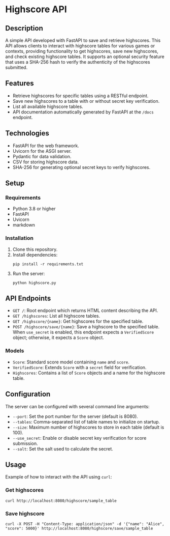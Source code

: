 # Highscore API

## Description
A simple API developed with FastAPI to save and retrieve highscores. This API allows clients to interact with highscore tables for various games or contexts, providing functionality to get highscores, save new highscores, and check existing highscore tables. It supports an optional security feature that uses a SHA-256 hash to verify the authenticity of the highscores submitted.

## Features
- Retrieve highscores for specific tables using a RESTful endpoint.
- Save new highscores to a table with or without secret key verification.
- List all available highscore tables.
- API documentation automatically generated by FastAPI at the `/docs` endpoint.

## Technologies
- FastAPI for the web framework.
- Uvicorn for the ASGI server.
- Pydantic for data validation.
- CSV for storing highscore data.
- SHA-256 for generating optional secret keys to verify highscores.

## Setup
### Requirements
- Python 3.8 or higher
- FastAPI
- Uvicorn
- markdown

### Installation
1. Clone this repository.
2. Install dependencies:
   ```
   pip install -r requirements.txt
   ```
3. Run the server:
   ```
   python highscore.py
   ```

## API Endpoints
- `GET /`: Root endpoint which returns HTML content describing the API.
- `GET /highscores`: List all highscore tables.
- `GET /highscore/{name}`: Get highscores for the specified table.
- `POST /highscore/save/{name}`: Save a highscore to the specified table. When `use_secret` is enabled, this endpoint expects a `VerifiedScore` object; otherwise, it expects a `Score` object.

### Models
- `Score`: Standard score model containing `name` and `score`.
- `VerifiedScore`: Extends `Score` with a `secret` field for verification.
- `Highscores`: Contains a list of `Score` objects and a name for the highscore table.

## Configuration
The server can be configured with several command line arguments:
- `--port`: Set the port number for the server (default is 8080).
- `--tables`: Comma-separated list of table names to initialize on startup.
- `--size`: Maximum number of highscores to store in each table (default is 100).
- `--use_secret`: Enable or disable secret key verification for score submission.
- `--salt`: Set the salt used to calculate the secret.

## Usage
Example of how to interact with the API using `curl`:

### Get highscores
```
curl http://localhost:8080/highscore/sample_table
```

### Save highscore
```
curl -X POST -H "Content-Type: application/json" -d '{"name": "Alice", "score": 5000}' http://localhost:8080/highscore/save/sample_table
```
